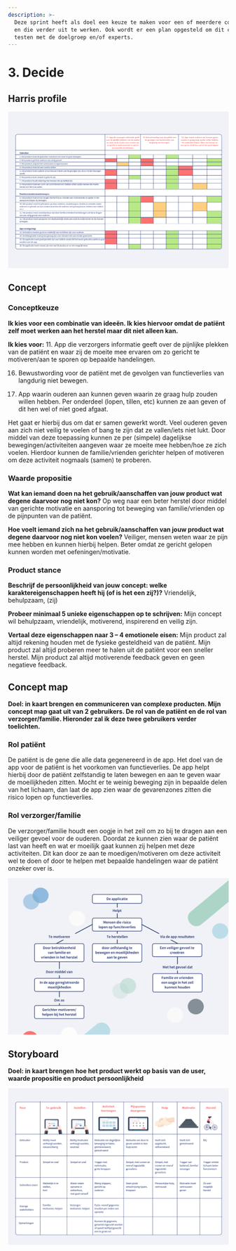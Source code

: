 ```yaml
---
description: >-
  Deze sprint heeft als doel een keuze te maken voor een of meerdere concepten
  en die verder uit te werken. Ook wordt er een plan opgesteld om dit concept te
  testen met de doelgroep en/of experts.
---
```


# 3. Decide

## Harris profile

![Harris profile](../../.gitbook/assets/harris_profile%20%281%29.png)

## Concept

### Conceptkeuze

**Ik kies voor een combinatie van ideeën. Ik kies hiervoor omdat de patiënt zelf moet werken aan het herstel maar dit niet alleen kan.**

**Ik kies voor:**                                                                                                                                                                                           11. App die verzorgers informatie geeft over de pijnlijke plekken van de patiënt en waar zij de moeite mee ervaren om zo gericht te motiveren/aan te sporen op bepaalde handelingen. 

16. Bewustwording voor de patiënt met de gevolgen van functieverlies van langdurig niet bewegen. 

13. App waarin ouderen aan kunnen geven waarin ze graag hulp zouden willen hebben. Per onderdeel \(lopen, tillen, etc\) kunnen ze aan geven of dit hen wel of niet goed afgaat.

Het gaat er hierbij dus om dat er samen gewerkt wordt. Veel ouderen geven aan zich niet veilig te voelen of bang te zijn dat ze vallen/iets niet lukt. Door middel van deze toepassing kunnen ze per \(simpele\) dagelijkse bewegingen/activiteiten aangeven waar ze moeite mee hebben/hoe ze zich voelen. Hierdoor kunnen de familie/vrienden gerichter helpen of motiveren om deze activiteit nogmaals \(samen\) te proberen.

### Waarde propositie

**Wat kan iemand doen na het gebruik/aanschaffen van jouw product wat degene daarvoor nog niet kon?** Op weg naar een beter herstel door middel van gerichte motivatie en aansporing tot beweging van familie/vrienden op de pijnpunten van de patiënt. 

**Hoe voelt iemand zich na het gebruik/aanschaffen van jouw product wat degene daarvoor nog niet kon voelen?** Veiliger, mensen weten waar ze pijn mee hebben en kunnen hierbij helpen. Beter omdat ze gericht gelopen kunnen worden met oefeningen/motivatie. 

### Product stance

**Beschrijf de persoonlijkheid van jouw concept: welke karaktereigenschappen heeft hij \(of is het een zij?\)?** Vriendelijk, behulpzaam, \(zij\) 

**Probeer minimaal 5 unieke eigenschappen op te schrijven:** Mijn concept wil behulpzaam, vriendelijk, motiverend, inspirerend en veilig zijn.

**Vertaal deze eigenschappen naar 3 – 4 emotionele eisen:**                                                                                                             Mijn product zal altijd rekening houden met de fysieke gesteldheid van de patiënt.                       Mijn product zal altijd proberen meer te halen uit de patiënt voor een sneller herstel.                    Mijn product zal altijd motiverende feedback geven en geen negatieve feedback. 

## Concept map

**Doel: in kaart brengen en communiceren van complexe producten. Mijn concept map gaat uit van 2 gebruikers. De rol van de patiënt en de rol van verzorger/familie. Hieronder zal ik deze twee gebruikers verder toelichten.**

### **Rol patiënt**

De patiënt is de gene die alle data gegenereerd in de app. Het doel van de app voor de patiënt is het voorkomen van functieverlies. De app helpt hierbij door de patiënt zelfstandig te laten bewegen en aan te geven waar de moeilijkheden zitten. Mocht er te weinig beweging zijn in bepaalde delen van het lichaam, dan laat de app zien waar de gevarenzones zitten die risico lopen op functieverlies.

### **Rol verzorger/familie**

De verzorger/familie houdt een oogje in het zeil om zo bij te dragen aan een veiliger gevoel voor de ouderen. Doordat ze kunnen zien waar de patiënt last van heeft en wat er moeilijk gaat kunnen zij helpen met deze activiteiten. Dit kan door ze aan te moedigen/motiveren om deze activiteit wel te doen of door te helpen met bepaalde handelingen waar de patiënt onzeker over is. 

![Concept map applicatie](../../.gitbook/assets/concept_map.png)

## Storyboard

**Doel: in kaart brengen hoe het product werkt op basis van de user, waarde propositie en product persoonlijkheid**

![Storyboard gekozen concept](../../.gitbook/assets/storyboard.png)

